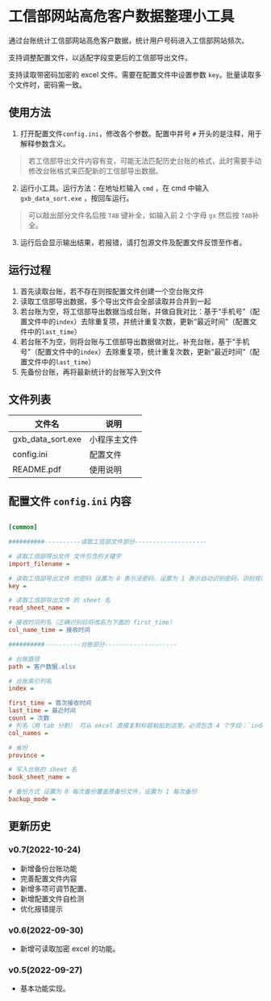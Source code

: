 # 工信部网站高危客户数据整理小工具

通过台账统计工信部网站高危客户数据，统计用户号码进入工信部网站频次。

支持调整配置文件，以适配字段变更后的工信部导出文件。

支持读取带密码加密的 excel 文件。需要在配置文件中设置参数 `key`。批量读取多个文件时，密码需一致。

## 使用方法

1. 打开配置文件`config.ini`，修改各个参数。配置中井号 `#` 开头的是注释，用于解释参数含义。

> 若工信部导出文件内容有变，可能无法匹配历史台账的格式，此时需要手动修改台账格式来匹配新的工信部导出数据。

2. 运行小工具。运行方法：在地址栏输入 `cmd` ，在 cmd 中输入 `gxb_data_sort.exe` ，按回车运行。

> 可以敲出部分文件名后按 `TAB` 键补全，如输入前 2 个字母 `gx` 然后按 `TAB`补全。

3. 运行后会显示输出结果，若报错，请打包源文件及配置文件反馈至作者。

## 运行过程

1. 首先读取台账，若不存在则按配置文件创建一个空台账文件
2. 读取工信部导出数据，多个导出文件会全部读取并合并到一起
3. 若台账为空，将工信部导出数据当成台账，并做自我对比：基于“手机号”（配置文件中的`index`）去除重复项，并统计重复次数，更新“最近时间”（配置文件中的`last_time`）
4. 若台账不为空，则将台账与工信部导出数据做对比，补充台账，基于“手机号”（配置文件中的`index`）去除重复项，统计重复次数，更新“最近时间”（配置文件中的`last_time`）
5. 先备份台账，再将最新统计的台账写入到文件


## 文件列表

| 文件名            | 说明         |
| ----------------- | ------------ |
| gxb_data_sort.exe | 小程序主文件 |
| config.ini        | 配置文件     |
| README.pdf        | 使用说明     |


## 配置文件 `config.ini` 内容

```ini

[common]

##########----------读取工信部文件部分--------------------

# 读取工信部导出文件 文件包含的关键字
import_filename = 

# 读取工信部导出文件 的密码 设置为 0 表示没密码、设置为 1 表示自动识别密码，识别规则为文件名中4个数字表示的当日日期、设置为 任意字符，表示当前所有文件以此密码进行读取
key = 

# 读取工信部导出文件 的 sheet 名
read_sheet_name = 

# 接收时间列名（正确识别后将改名为下面的 first_time）
col_name_time = 接收时间

##########----------台账部分--------------------

# 台账路径
path = 客户数据.xlsx

# 台账索引列名
index = 

first_time = 首次接收时间
last_time = 最近时间
count = 次数
# 列名（用 tab 分割） 可从 excel 直接复制标题粘贴到这里。必须包含 4 个字段：`index` 、`first_time`、 `last_time`、 `count`
col_names = 

# 省份
province = 

# 写入台账的 sheet 名
book_sheet_name = 

# 备份方式 设置为 0 每次备份覆盖原备份文件，设置为 1 每次备份
backup_mode = 
```


## 更新历史

### v0.7(2022-10-24)

- 新增备份台账功能
- 完善配置文件内容
- 新增多项可调节配置、
- 新增配置文件自检测
- 优化报错提示

### v0.6(2022-09-30)

- 新增可读取加密 excel 的功能。

### v0.5(2022-09-27)

- 基本功能实现。